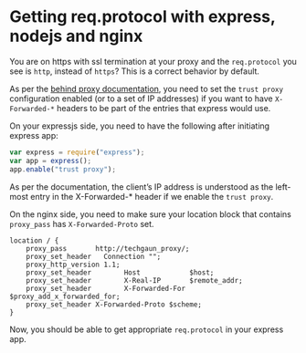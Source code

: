 # Getting req.protocol with express, nodejs and nginx

You are on https with ssl termination at your proxy and the `req.protocol` you see is `http`, instead of `https`? This is a correct behavior by default.

As per the [behind proxy documentation](http://expressjs.com/en/guide/behind-proxies.html), you need to set the `trust proxy` configuration enabled (or to a set of IP addresses) if you want to have `X-Forwarded-*` headers to be part of the entries that express would use.

On your expressjs side, you need to have the following after initiating express app:
```javascript
var express = require("express");
var app = express();
app.enable("trust proxy");
```

As per the documentation, the client’s IP address is understood as the left-most entry in the X-Forwarded-* header if we enable the `trust proxy`.

On the nginx side, you need to make sure your location block that contains `proxy_pass` has `X-Forwarded-Proto` set.

```
location / {
    proxy_pass       http://techgaun_proxy/;
    proxy_set_header   Connection "";
    proxy_http_version 1.1;
    proxy_set_header        Host            $host;
    proxy_set_header        X-Real-IP       $remote_addr;
    proxy_set_header        X-Forwarded-For $proxy_add_x_forwarded_for;
    proxy_set_header X-Forwarded-Proto $scheme;
}
```

Now, you should be able to get appropriate `req.protocol` in your express app.
